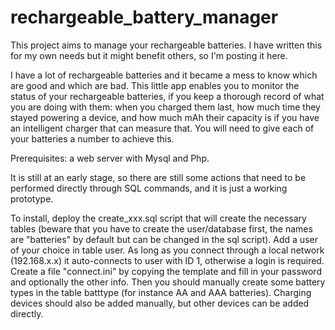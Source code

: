 # rechargeable_battery_manager
This project aims to manage your rechargeable batteries. I have written this for my own needs but it might benefit others, so I'm posting it here.

I have a lot of rechargeable batteries and it became a mess to know which are good and which are bad. This little app enables you to monitor the status of your rechargeable batteries, if you keep a thorough record of what you are doing with them: when you charged them last, how much time they stayed powering a device, and how much mAh their capacity is if you have an intelligent charger that can measure that. You will need to give each of your batteries a number to achieve this.

Prerequisites: a web server with Mysql and Php.

It is still at an early stage, so there are still some actions that need to be performed directly through SQL commands, and it is just a working prototype.

To install, deploy the create_xxx.sql script that will create the necessary tables (beware that you have to create the user/database first, the names are "batteries" by default but can be changed in the sql script).
Add a user of your choice in table user. As long as you connect through a local network (192.168.x.x) it auto-connects to user with ID 1, otherwise a login is required.
Create a file "connect.ini" by copying the template and fill in your password and optionally the other info.
Then you should manually create some battery types in the table batttype (for instance AA and AAA batteries).
Charging devices should also be added manually, but other devices can be added directly.